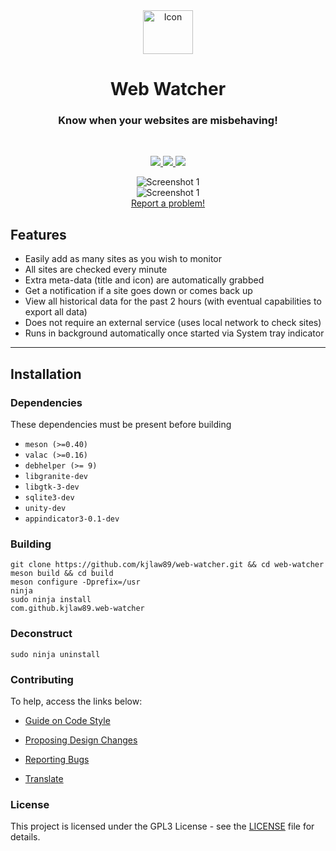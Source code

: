 <div align="center">
  <span align="center"> <img width="80" height="70" class="center" src="https://github.com/kjlaw89/web-watcher/blob/master/data/images/com.github.kjlaw89.web-watcher.png" alt="Icon"></span>
  <h1 align="center">Web Watcher</h1>
  <h3 align="center">Know when your websites are misbehaving!</h3>
</div>

<br/>

<p align="center">
   <a href="https://github.com/kjlaw89/web-watcher/blob/master/LICENSE">
    <img src="https://img.shields.io/badge/License-GPL--3.0-blue.svg">
   </a>
  <a href="https://github.com/kjlaw89/web-watcher/releases">
    <img src="https://img.shields.io/badge/Release-v%201.0.0-orange.svg">
   </a>
  <a href="https://github.com/kjlaw89/web-watcher/releases/download/1.0.0/com.github.kjlaw89.web-watcher_1.0.0_amd64.deb">
     <img src="https://img.shields.io/badge/Download-%20Package .deb-yellow.svg">
    </a>
</p>

<p align="center">
    <img  src="https://github.com/kjlaw89/web-watcher/blob/master/data/images/screenshot1.png" alt="Screenshot 1"> <br>
    <img  src="https://github.com/kjlaw89/web-watcher/blob/master/data/images/screenshot2.png" alt="Screenshot 1"> <br>
    <a href="https://github.com/kjlaw89/web-watcher/issues/new"> Report a problem! </a>
</p>

## Features

* Easily add as many sites as you wish to monitor
* All sites are checked every minute
* Extra meta-data (title and icon) are automatically grabbed
* Get a notification if a site goes down or comes back up
* View all historical data for the past 2 hours (with eventual capabilities to export all data)
* Does not require an external service (uses local network to check sites)
* Runs in background automatically once started via System tray indicator

<hr />

## Installation

### Dependencies
These dependencies must be present before building
 - `meson (>=0.40)`
 - `valac (>=0.16)`
 - `debhelper (>= 9)`
 - `libgranite-dev`
 - `libgtk-3-dev`
 - `sqlite3-dev`
 - `unity-dev`
 - `appindicator3-0.1-dev`

 ### Building

```
git clone https://github.com/kjlaw89/web-watcher.git && cd web-watcher
meson build && cd build
meson configure -Dprefix=/usr
ninja
sudo ninja install
com.github.kjlaw89.web-watcher
```

### Deconstruct

```
sudo ninja uninstall
```

### Contributing

To help, access the links below:

- [Guide on Code Style](https://github.com/kjlaw89/web-watcher/wiki/Guide-on-code-style)

- [Proposing Design Changes](https://github.com/kjlaw89/web-watcher/wiki/Proposing-Design-Changes)

- [Reporting Bugs](https://github.com/kjlaw89/web-watcher/wiki/Reporting-Bugs)

- [Translate](https://github.com/kjlaw89/web-watcher/wiki/Translate)


### License

This project is licensed under the GPL3 License - see the [LICENSE](LICENSE.md) file for details.
